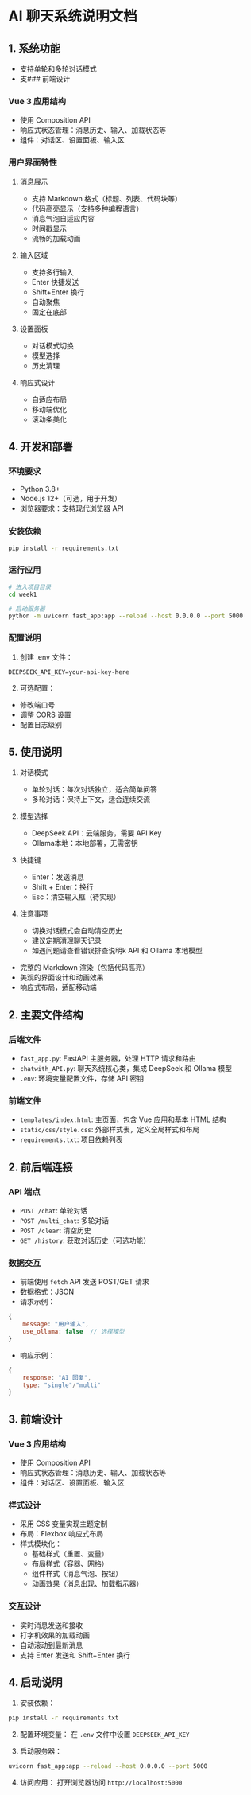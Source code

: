 # AI 聊天系统说明文档

## 1. 系统功能
- 支持单轮和多轮对话模式
- 支### 前端设计

### Vue 3 应用结构
- 使用 Composition API
- 响应式状态管理：消息历史、输入、加载状态等
- 组件：对话区、设置面板、输入区

### 用户界面特性
1. 消息展示
   - 支持 Markdown 格式（标题、列表、代码块等）
   - 代码高亮显示（支持多种编程语言）
   - 消息气泡自适应内容
   - 时间戳显示
   - 流畅的加载动画

2. 输入区域
   - 支持多行输入
   - Enter 快捷发送
   - Shift+Enter 换行
   - 自动聚焦
   - 固定在底部

3. 设置面板
   - 对话模式切换
   - 模型选择
   - 历史清理

4. 响应式设计
   - 自适应布局
   - 移动端优化
   - 滚动条美化

## 4. 开发和部署

### 环境要求
- Python 3.8+
- Node.js 12+（可选，用于开发）
- 浏览器要求：支持现代浏览器 API

### 安装依赖
```bash
pip install -r requirements.txt
```

### 运行应用
```bash
# 进入项目目录
cd week1

# 启动服务器
python -m uvicorn fast_app:app --reload --host 0.0.0.0 --port 5000
```

### 配置说明
1. 创建 .env 文件：
```
DEEPSEEK_API_KEY=your-api-key-here
```

2. 可选配置：
- 修改端口号
- 调整 CORS 设置
- 配置日志级别

## 5. 使用说明

1. 对话模式
   - 单轮对话：每次对话独立，适合简单问答
   - 多轮对话：保持上下文，适合连续交流

2. 模型选择
   - DeepSeek API：云端服务，需要 API Key
   - Ollama本地：本地部署，无需密钥

3. 快捷键
   - Enter：发送消息
   - Shift + Enter：换行
   - Esc：清空输入框（待实现）

4. 注意事项
   - 切换对话模式会自动清空历史
   - 建议定期清理聊天记录
   - 如遇问题请查看错误排查说明k API 和 Ollama 本地模型
- 完整的 Markdown 渲染（包括代码高亮）
- 美观的界面设计和动画效果
- 响应式布局，适配移动端

## 2. 主要文件结构

### 后端文件
- `fast_app.py`: FastAPI 主服务器，处理 HTTP 请求和路由
- `chatwith_API.py`: 聊天系统核心类，集成 DeepSeek 和 Ollama 模型
- `.env`: 环境变量配置文件，存储 API 密钥

### 前端文件
- `templates/index.html`: 主页面，包含 Vue 应用和基本 HTML 结构
- `static/css/style.css`: 外部样式表，定义全局样式和布局
- `requirements.txt`: 项目依赖列表

## 2. 前后端连接

### API 端点
- `POST /chat`: 单轮对话
- `POST /multi_chat`: 多轮对话
- `POST /clear`: 清空历史
- `GET /history`: 获取对话历史（可选功能）

### 数据交互
- 前端使用 `fetch` API 发送 POST/GET 请求
- 数据格式：JSON
- 请求示例：
```javascript
{
    message: "用户输入",
    use_ollama: false  // 选择模型
}
```
- 响应示例：
```javascript
{
    response: "AI 回复",
    type: "single"/"multi"
}
```

## 3. 前端设计

### Vue 3 应用结构
- 使用 Composition API
- 响应式状态管理：消息历史、输入、加载状态等
- 组件：对话区、设置面板、输入区

### 样式设计
- 采用 CSS 变量实现主题定制
- 布局：Flexbox 响应式布局
- 样式模块化：
  - 基础样式（重置、变量）
  - 布局样式（容器、网格）
  - 组件样式（消息气泡、按钮）
  - 动画效果（消息出现、加载指示器）

### 交互设计
- 实时消息发送和接收
- 打字机效果的加载动画
- 自动滚动到最新消息
- 支持 Enter 发送和 Shift+Enter 换行

## 4. 启动说明

1. 安装依赖：
```bash
pip install -r requirements.txt
```

2. 配置环境变量：
在 `.env` 文件中设置 `DEEPSEEK_API_KEY`

3. 启动服务器：
```bash
uvicorn fast_app:app --reload --host 0.0.0.0 --port 5000
```

4. 访问应用：
打开浏览器访问 `http://localhost:5000`

